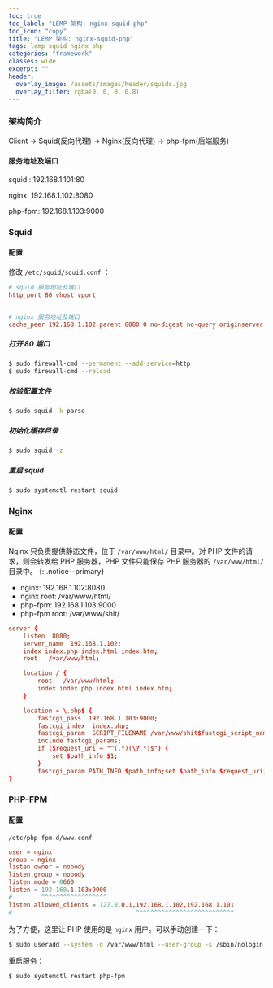 ```yaml
---
toc: true
toc_label: "LEMP 架构: nginx-squid-php"
toc_icon: "copy"
title: "LEMP 架构: nginx-squid-php"
tags: lemp squid nginx php
categories: "framework"
classes: wide
excerpt: ""
header:
  overlay_image: /assets/images/header/squids.jpg
  overlay_filter: rgba(0, 0, 0, 0.8)
---
```








### 架构简介

Client -> Squid(反向代理) -> Nginx(反向代理) -> php-fpm(后端服务)


#### 服务地址及端口

squid : 192.168.1.101:80

nginx: 192.168.1.102:8080

php-fpm: 192.168.1.103:9000






### Squid



#### 配置

修改 `/etc/squid/squid.conf` ：

```conf
# squid 服务地址及端口
http_port 80 vhost vport


# nginx 服务地址及端口
cache_peer 192.168.1.102 parent 8080 0 no-digest no-query originserver
```


##### 打开 80 端口

```bash
$ sudo firewall-cmd --permanent --add-service=http
$ sudo firewall-cmd --reload
```


##### 校验配置文件

```bash
$ sudo squid -k parse
```


##### 初始化缓存目录

```bash
$ sudo squid -z
```


##### 重启 squid

```bash
$ sudo systemctl restart squid
```










### Nginx


#### 配置

Nginx 只负责提供静态文件，位于 `/var/www/html/` 目录中。对 PHP 文件的请求，则会转发给 PHP 服务器，PHP 文件只能保存 PHP 服务器的 `/var/www/html/` 目录中。
{: .notice--primary}

* nginx: 192.168.1.102:8080
* nginx root: /var/www/html/
* php-fpm: 192.168.1.103:9000
* php-fpm root: /var/www/shit/

```conf
server {
	listen	8080;
	server_name  192.168.1.102;
	index index.php index.html index.htm;
	root   /var/www/html;

	location / {
		root   /var/www/html;
		index index.php index.html index.htm;
	}

	location ~ \.php$ {
		fastcgi_pass  192.168.1.103:9000;
		fastcgi_index  index.php;               
		fastcgi_param  SCRIPT_FILENAME /var/www/shit$fastcgi_script_name;
		include fastcgi_params;
		if ($request_uri ~ "^(.*)(\?.*)$") {
			set $path_info $1;
		}
		fastcgi_param PATH_INFO $path_info;set $path_info $request_uri;
}
```








### PHP-FPM


#### 配置

`/etc/php-fpm.d/www.conf`

```conf
user = nginx
group = nginx
listen.owner = nobody
listen.group = nobody
listen.mode = 0660
listen = 192.168.1.103:9000
#        ^^^^^^^^^^^^^^^^^^
listen.allowed_clients = 127.0.0.1,192.168.1.102,192.168.1.101
#                                  ^^^^^^^^^^^^^^^^^^^^^^^^^^^
```

为了方便，这里让 PHP 使用的是 `nginx` 用户。可以手动创建一下：

```bash
$ sudo useradd --system -d /var/www/html --user-group -s /sbin/nologin nginx
```

重启服务：

```bash
$ sudo systemctl restart php-fpm
```
